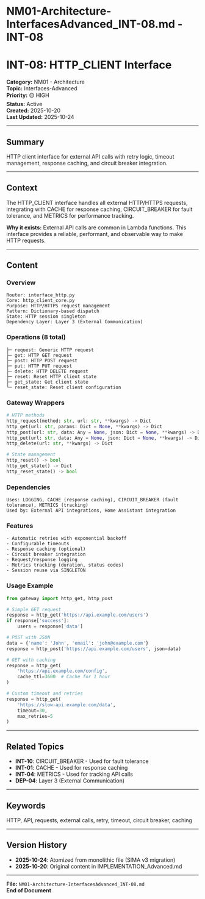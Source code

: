# NM01-Architecture-InterfacesAdvanced_INT-08.md - INT-08

# INT-08: HTTP_CLIENT Interface

**Category:** NM01 - Architecture  
**Topic:** Interfaces-Advanced  
**Priority:** 🟡 HIGH  
**Status:** Active  
**Created:** 2025-10-20  
**Last Updated:** 2025-10-24

---

## Summary

HTTP client interface for external API calls with retry logic, timeout management, response caching, and circuit breaker integration.

---

## Context

The HTTP_CLIENT interface handles all external HTTP/HTTPS requests, integrating with CACHE for response caching, CIRCUIT_BREAKER for fault tolerance, and METRICS for performance tracking.

**Why it exists:** External API calls are common in Lambda functions. This interface provides a reliable, performant, and observable way to make HTTP requests.

---

## Content

### Overview

```
Router: interface_http.py
Core: http_client_core.py
Purpose: HTTP/HTTPS request management
Pattern: Dictionary-based dispatch
State: HTTP session singleton
Dependency Layer: Layer 3 (External Communication)
```

### Operations (8 total)

```
├─ request: Generic HTTP request
├─ get: HTTP GET request
├─ post: HTTP POST request
├─ put: HTTP PUT request
├─ delete: HTTP DELETE request
├─ reset: Reset HTTP client state
├─ get_state: Get client state
└─ reset_state: Reset client configuration
```

### Gateway Wrappers

```python
# HTTP methods
http_request(method: str, url: str, **kwargs) -> Dict
http_get(url: str, params: Dict = None, **kwargs) -> Dict
http_post(url: str, data: Any = None, json: Dict = None, **kwargs) -> Dict
http_put(url: str, data: Any = None, json: Dict = None, **kwargs) -> Dict
http_delete(url: str, **kwargs) -> Dict

# State management
http_reset() -> bool
http_get_state() -> Dict
http_reset_state() -> bool
```

### Dependencies

```
Uses: LOGGING, CACHE (response caching), CIRCUIT_BREAKER (fault tolerance), METRICS (tracking)
Used by: External API integrations, Home Assistant integration
```

### Features

```
- Automatic retries with exponential backoff
- Configurable timeouts
- Response caching (optional)
- Circuit breaker integration
- Request/response logging
- Metrics tracking (duration, status codes)
- Session reuse via SINGLETON
```

### Usage Example

```python
from gateway import http_get, http_post

# Simple GET request
response = http_get('https://api.example.com/users')
if response['success']:
    users = response['data']

# POST with JSON
data = {'name': 'John', 'email': 'john@example.com'}
response = http_post('https://api.example.com/users', json=data)

# GET with caching
response = http_get(
    'https://api.example.com/config',
    cache_ttl=3600  # Cache for 1 hour
)

# Custom timeout and retries
response = http_get(
    'https://slow-api.example.com/data',
    timeout=30,
    max_retries=5
)
```

---

## Related Topics

- **INT-10**: CIRCUIT_BREAKER - Used for fault tolerance
- **INT-01**: CACHE - Used for response caching
- **INT-04**: METRICS - Used for tracking API calls
- **DEP-04**: Layer 3 (External Communication)

---

## Keywords

HTTP, API, requests, external calls, retry, timeout, circuit breaker, caching

---

## Version History

- **2025-10-24**: Atomized from monolithic file (SIMA v3 migration)
- **2025-10-20**: Original content in IMPLEMENTATION_Advanced.md

---

**File:** `NM01-Architecture-InterfacesAdvanced_INT-08.md`  
**End of Document**
